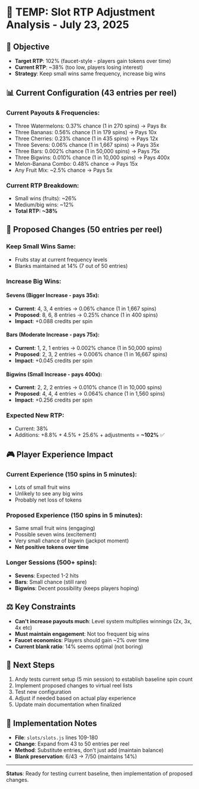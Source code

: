 # 🎰 TEMP: Slot RTP Adjustment Analysis - July 23, 2025

## 🎯 **Objective**
- **Target RTP**: 102% (faucet-style - players gain tokens over time)
- **Current RTP**: ~38% (too low, players losing interest)
- **Strategy**: Keep small wins same frequency, increase big wins

## 📊 **Current Configuration (43 entries per reel)**

### **Current Payouts & Frequencies:**
- Three Watermelons: 0.37% chance (1 in 270 spins) → Pays 8x
- Three Bananas: 0.56% chance (1 in 179 spins) → Pays 10x  
- Three Cherries: 0.23% chance (1 in 435 spins) → Pays 12x
- Three Sevens: 0.06% chance (1 in 1,667 spins) → Pays 35x
- Three Bars: 0.002% chance (1 in 50,000 spins) → Pays 75x
- Three Bigwins: 0.010% chance (1 in 10,000 spins) → Pays 400x
- Melon-Banana Combo: 0.48% chance → Pays 15x
- Any Fruit Mix: ~2.5% chance → Pays 5x

### **Current RTP Breakdown:**
- Small wins (fruits): ~26%
- Medium/big wins: ~12%
- **Total RTP: ~38%**

## 🔧 **Proposed Changes (50 entries per reel)**

### **Keep Small Wins Same:**
- Fruits stay at current frequency levels
- Blanks maintained at 14% (7 out of 50 entries)

### **Increase Big Wins:**

#### **Sevens (Bigger Increase - pays 35x):**
- **Current**: 4, 3, 4 entries → 0.06% chance (1 in 1,667 spins)
- **Proposed**: 8, 6, 8 entries → 0.25% chance (1 in 400 spins)
- **Impact**: +0.088 credits per spin

#### **Bars (Moderate Increase - pays 75x):**
- **Current**: 1, 2, 1 entries → 0.002% chance (1 in 50,000 spins)
- **Proposed**: 2, 3, 2 entries → 0.006% chance (1 in 16,667 spins)
- **Impact**: +0.045 credits per spin

#### **Bigwins (Small Increase - pays 400x):**
- **Current**: 2, 2, 2 entries → 0.010% chance (1 in 10,000 spins)
- **Proposed**: 4, 4, 4 entries → 0.064% chance (1 in 1,560 spins)
- **Impact**: +0.256 credits per spin

### **Expected New RTP:**
- Current: 38%
- Additions: +8.8% + 4.5% + 25.6% + adjustments = **~102%** ✅

## 🎮 **Player Experience Impact**

### **Current Experience (150 spins in 5 minutes):**
- Lots of small fruit wins
- Unlikely to see any big wins
- Probably net loss of tokens

### **Proposed Experience (150 spins in 5 minutes):**
- Same small fruit wins (engaging)
- Possible seven wins (excitement)
- Very small chance of bigwin (jackpot moment)
- **Net positive tokens over time**

### **Longer Sessions (500+ spins):**
- **Sevens**: Expected 1-2 hits
- **Bars**: Small chance (still rare)
- **Bigwins**: Decent possibility (keeps players hoping)

## ⚖️ **Key Constraints**
- **Can't increase payouts much**: Level system multiplies winnings (2x, 3x, 4x etc)
- **Must maintain engagement**: Not too frequent big wins
- **Faucet economics**: Players should gain ~2% over time
- **Current blank ratio**: 14% seems optimal (not boring)

## 🔄 **Next Steps**
1. Andy tests current setup (5 min session) to establish baseline spin count
2. Implement proposed changes to virtual reel lists
3. Test new configuration 
4. Adjust if needed based on actual play experience
5. Update main documentation when finalized

## 📝 **Implementation Notes**
- **File**: `slots/slots.js` lines 109-180
- **Change**: Expand from 43 to 50 entries per reel
- **Method**: Substitute entries, don't just add (maintain balance)
- **Blank preservation**: 6/43 → 7/50 (maintains 14%)

---

**Status**: Ready for testing current baseline, then implementation of proposed changes.
